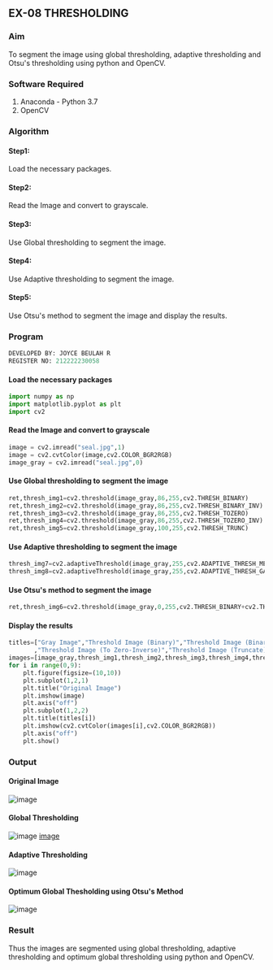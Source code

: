 ## EX-08 THRESHOLDING
### Aim
To segment the image using global thresholding, adaptive thresholding and Otsu's thresholding using python and OpenCV.

### Software Required
1. Anaconda - Python 3.7
2. OpenCV

### Algorithm
#### Step1:
Load the necessary packages.
#### Step2:
Read the Image and convert to grayscale.
#### Step3:
Use Global thresholding to segment the image.
#### Step4:
Use Adaptive thresholding to segment the image.
#### Step5:
Use Otsu's method to segment the image and display the results.
### Program
```python
DEVELOPED BY: JOYCE BEULAH R
REGISTER NO: 212222230058
```
#### Load the necessary packages
```python
import numpy as np
import matplotlib.pyplot as plt
import cv2
```
#### Read the Image and convert to grayscale
```python
image = cv2.imread("seal.jpg",1)
image = cv2.cvtColor(image,cv2.COLOR_BGR2RGB)
image_gray = cv2.imread("seal.jpg",0)
```
#### Use Global thresholding to segment the image
```python
ret,thresh_img1=cv2.threshold(image_gray,86,255,cv2.THRESH_BINARY)
ret,thresh_img2=cv2.threshold(image_gray,86,255,cv2.THRESH_BINARY_INV)
ret,thresh_img3=cv2.threshold(image_gray,86,255,cv2.THRESH_TOZERO)
ret,thresh_img4=cv2.threshold(image_gray,86,255,cv2.THRESH_TOZERO_INV)
ret,thresh_img5=cv2.threshold(image_gray,100,255,cv2.THRESH_TRUNC)
```
#### Use Adaptive thresholding to segment the image
```python
thresh_img7=cv2.adaptiveThreshold(image_gray,255,cv2.ADAPTIVE_THRESH_MEAN_C,cv2.THRESH_BINARY,11,2)
thresh_img8=cv2.adaptiveThreshold(image_gray,255,cv2.ADAPTIVE_THRESH_GAUSSIAN_C,cv2.THRESH_BINARY,11,2)
```
#### Use Otsu's method to segment the image 
```python
ret,thresh_img6=cv2.threshold(image_gray,0,255,cv2.THRESH_BINARY+cv2.THRESH_OTSU)
```
#### Display the results
```python
titles=["Gray Image","Threshold Image (Binary)","Threshold Image (Binary Inverse)","Threshold Image (To Zero)"
       ,"Threshold Image (To Zero-Inverse)","Threshold Image (Truncate)","Otsu","Adaptive Threshold (Mean)","Adaptive Threshold (Gaussian)"]
images=[image_gray,thresh_img1,thresh_img2,thresh_img3,thresh_img4,thresh_img5,thresh_img6,thresh_img7,thresh_img8]
for i in range(0,9):
    plt.figure(figsize=(10,10))
    plt.subplot(1,2,1)
    plt.title("Original Image")
    plt.imshow(image)
    plt.axis("off")
    plt.subplot(1,2,2)
    plt.title(titles[i])
    plt.imshow(cv2.cvtColor(images[i],cv2.COLOR_BGR2RGB))
    plt.axis("off")
    plt.show()
```
### Output
#### Original Image
![image](https://github.com/JoyceBeulah/THRESHOLDING-/assets/118343698/6fd53012-3b82-41c9-94dc-c07302fd8726)

#### Global Thresholding
![image](https://github.com/JoyceBeulah/THRESHOLDING-/assets/118343698/ed72f111-5f21-47d2-8dcc-4d2cdaa08e3d)
[image](https://github.com/JoyceBeulah/THRESHOLDING-/assets/118343698/1b8215b6-08ee-4418-854c-6c20c7924135)

#### Adaptive Thresholding
![image](https://github.com/JoyceBeulah/THRESHOLDING-/assets/118343698/6d5a5693-7a9a-4d08-97b4-4a376be7b8e0)

#### Optimum Global Thesholding using Otsu's Method
![image](https://github.com/JoyceBeulah/THRESHOLDING-/assets/118343698/56b271f1-dce2-491c-941a-07e8ceb8bd54)

### Result
Thus the images are segmented using global thresholding, adaptive thresholding and optimum global thresholding using python and OpenCV.
